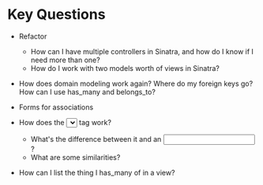 # Key Questions
* Refactor
  - How can I have multiple controllers in Sinatra, and how do I know if I need more than one?
  - How do I work with two models worth of views in Sinatra?

* How does domain modeling work again? Where do my foreign keys go? How can I use has_many and belongs_to?

* Forms for associations 
* How does the <select></select> tag work?
  * What's the difference between it and an <input />?
  * What are some similarities?
* How can I list the thing I has_many of in a view?
